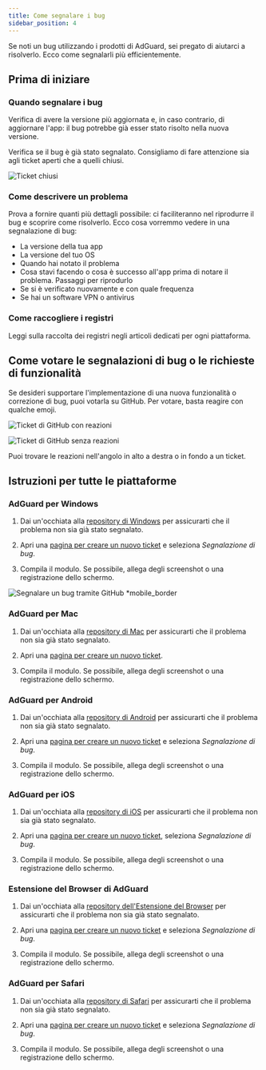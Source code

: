 ```yaml
---
title: Come segnalare i bug
sidebar_position: 4
---
```


Se noti un bug utilizzando i prodotti di AdGuard, sei pregato di aiutarci a risolverlo. Ecco come segnalarli più efficientemente.

## Prima di iniziare

### Quando segnalare i bug

Verifica di avere la versione più aggiornata e, in caso contrario, di aggiornare l'app: il bug potrebbe già esser stato risolto nella nuova versione.

Verifica se il bug è già stato segnalato. Consigliamo di fare attenzione sia agli ticket aperti che a quelli chiusi.

![Ticket chiusi](https://cdn.adtidy.org/content/kb/ad_blocker/general/closed_issues.png)

### Come descrivere un problema

Prova a fornire quanti più dettagli possibile: ci faciliteranno nel riprodurre il bug e scoprire come risolverlo. Ecco cosa vorremmo vedere in una segnalazione di bug:

- La versione della tua app
- La versione del tuo OS
- Quando hai notato il problema
- Cosa stavi facendo o cosa è successo all'app prima di notare il problema. Passaggi per riprodurlo
- Se si è verificato nuovamente e con quale frequenza
- Se hai un software VPN o antivirus

### Come raccogliere i registri

Leggi sulla raccolta dei registri negli articoli dedicati per ogni piattaforma.

## Come votare le segnalazioni di bug o le richieste di funzionalità

Se desideri supportare l'implementazione di una nuova funzionalità o correzione di bug, puoi votarla su GitHub. Per votare, basta reagire con qualche emoji.

![Ticket di GitHub con reazioni](https://cdn.adtidy.org/content/kb/ad_blocker/general/github_reaction.png)

![Ticket di GitHub senza reazioni](https://cdn.adtidy.org/content/kb/ad_blocker/general/github_reaction2.png)

Puoi trovare le reazioni nell'angolo in alto a destra o in fondo a un ticket.

## Istruzioni per tutte le piattaforme

### AdGuard per Windows

1. Dai un'occhiata alla [repository di Windows](https://github.com/AdguardTeam/AdGuardforWindows/issues) per assicurarti che il problema non sia già stato segnalato.

2. Apri una [pagina per creare un nuovo ticket](https://github.com/AdguardTeam/AdguardForWindows/issues/new/choose) e seleziona *Segnalazione di bug*.

3. Compila il modulo. Se possibile, allega degli screenshot o una registrazione dello schermo.

![Segnalare un bug tramite GitHub *mobile_border](https://cdn.adtidy.org/content/kb/ad_blocker/general/windows_gh.png)

### AdGuard per Mac

1. Dai un'occhiata alla [repository di Mac](https://github.com/AdguardTeam/AdGuardforMac/issues) per assicurarti che il problema non sia già stato segnalato.

2. Apri una [pagina per creare un nuovo ticket](https://github.com/AdguardTeam/AdguardForMac/issues/new).

3. Compila il modulo. Se possibile, allega degli screenshot o una registrazione dello schermo.

### AdGuard per Android

1. Dai un'occhiata alla [repository di Android](https://github.com/AdguardTeam/AdGuardforAndroid/issues) per assicurarti che il problema non sia già stato segnalato.

2. Apri una [pagina per creare un nuovo ticket](https://github.com/AdguardTeam/AdguardForAndroid/issues/new/choose) e seleziona *Segnalazione di bug*.

3. Compila il modulo. Se possibile, allega degli screenshot o una registrazione dello schermo.

### AdGuard per iOS

1. Dai un'occhiata alla [repository di iOS](https://github.com/AdguardTeam/AdGuardforiOS/issues) per assicurarti che il problema non sia già stato segnalato.

2. Apri una [pagina per creare un nuovo ticket](https://github.com/AdguardTeam/AdguardForiOS/issues/new/choose), seleziona *Segnalazione di bug*.

3. Compila il modulo. Se possibile, allega degli screenshot o una registrazione dello schermo.

### Estensione del Browser di AdGuard

1. Dai un'occhiata alla [repository dell'Estensione del Browser](https://github.com/AdguardTeam/AdguardBrowserExtension/issues/) per assicurarti che il problema non sia già stato segnalato.

2. Apri una [pagina per creare un nuovo ticket](https://github.com/AdguardTeam/AdguardBrowserExtension/issues/new/choose) e seleziona *Segnalazione di bug*.

3. Compila il modulo. Se possibile, allega degli screenshot o una registrazione dello schermo.

### AdGuard per Safari

1. Dai un'occhiata alla [repository di Safari](https://github.com/AdguardTeam/AdGuardForSafari/issues) per assicurarti che il problema non sia già stato segnalato.

2. Apri una [pagina per creare un nuovo ticket](https://github.com/AdguardTeam/AdGuardForSafari/issues/new/choose) e seleziona *Segnalazione di bug*.

3. Compila il modulo. Se possibile, allega degli screenshot o una registrazione dello schermo.
